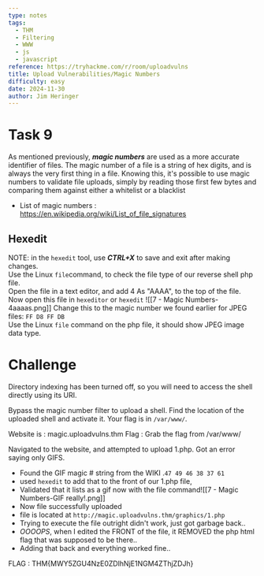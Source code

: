 ```yaml
---
type: notes
tags:
  - THM
  - Filtering
  - WWW
  - js
  - javascript
reference: https://tryhackme.com/r/room/uploadvulns
title: Upload Vulnerabilities/Magic Numbers
difficulty: easy
date: 2024-11-30
author: Jim Heringer
---
```


# Task 9
As mentioned previously, ***magic numbers*** are used as a more accurate identifier of files. The magic number of a file is a string of hex digits, and is always the very first thing in a file. Knowing this, it's possible to use magic numbers to validate file uploads, simply by reading those first few bytes and comparing them against either a whitelist or a blacklist
* List of magic numbers : https://en.wikipedia.org/wiki/List_of_file_signatures  

## Hexedit
NOTE: in the `hexedit` tool, use ***CTRL+X*** to save and exit after making changes.  
Use the Linux `file`command, to check the file type of our reverse shell php file.  
Open the file in a text editor, and add 4 As "AAAA", to the top of the file.  
Now open this file in `hexeditor`   or `hexedit`
![[7 - Magic Numbers-4aaaas.png]]
Change this to the magic number we found earlier for JPEG files: `FF D8 FF DB`  
Use the Linux `file` command on the php file, it should show JPEG image data type.

# Challenge
Directory indexing has been turned off, so you will need to access the shell directly using its URI.  

Bypass the magic number filter to upload a shell. Find the location of the uploaded shell and activate it. Your flag is in `/var/www/`.


Website is : magic.uploadvulns.thm
Flag : Grab the flag from /var/www/

Navigated to the website, and attempted to upload 1.php.
Got an error saying only GIFS.
* Found the GIF magic # string from the WIKI   .`47 49 46 38 37 61`  
* used `hexedit` to add that to the front of our 1.php file,
* Validated that it lists as a gif now with the file command![[7 - Magic Numbers-GIF really!.png]]
* Now file successfully uploaded
* file is located at `http://magic.uploadvulns.thm/graphics/1.php`
* Trying to execute the file outright didn't work, just got  garbage back.. 
* *OOOOPS*, when I edited the FRONT of the file, it REMOVED the php html flag that was supposed to be there.. 
* Adding that back and everything worked fine.. 

FLAG : THM{MWY5ZGU4NzE0ZDlhNjE1NGM4ZThjZDJh}
